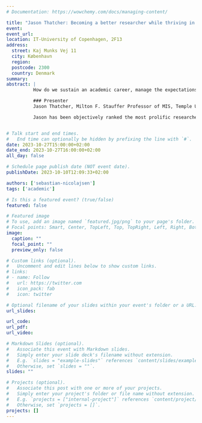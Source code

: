 ```yaml
---
# Documentation: https://wowchemy.com/docs/managing-content/

title: "Jason Thatcher: Becoming a better researcher while thriving in academic life"
event:
event_url:
location: IT-University of Copenhagen, 2F13
address:
  street: Kaj Munks Vej 11
  city: København
  region:
  postcode: 2300
  country: Denmark
summary:
abstract: |
          How do we sustain an academic career, manage the expectations of citations, and handle the unavoidable paper rejections on our road to tenure? In this talk, Jason Thatcher will share his views and experiences on being in Academia and the many facets influencing our day-to-day life.

          ### Presenter
          Jason Thatcher, Milton F. Stauffer Professor of MIS, Temple University

          Jason has been objectively ranked the most prolific researcher in the Information Systems discipline three times, most recently in 2021. Jason has won awards for teaching, research, and service - but is most proud of his work with doctoral students in the United States, Hong Kong, Denmark, and Germany - he contends that there are not many professional accomplishments of greater value, than watching a young scholar mature and flourish. Beyond his academic contributions, Jason has built an impressive LinkedIn presence wherein he shares various views, reflections, and thoughts on being in academia with his more than 23 thousand followers.


# Talk start and end times.
#   End time can optionally be hidden by prefixing the line with `#`.
date: 2023-10-27T15:00:00+02:00
date_end: 2023-10-27T16:00:00+02:00
all_day: false

# Schedule page publish date (NOT event date).
publishDate: 2023-10-10T12:09:33+02:00

authors: ['sebastian-nicolajsen']
tags: ['academic']

# Is this a featured event? (true/false)
featured: false

# Featured image
# To use, add an image named `featured.jpg/png` to your page's folder. 
# Focal points: Smart, Center, TopLeft, Top, TopRight, Left, Right, BottomLeft, Bottom, BottomRight.
image:
  caption: ""
  focal_point: ""
  preview_only: false

# Custom links (optional).
#   Uncomment and edit lines below to show custom links.
# links:
# - name: Follow
#   url: https://twitter.com
#   icon_pack: fab
#   icon: twitter

# Optional filename of your slides within your event's folder or a URL.
url_slides:

url_code:
url_pdf:
url_video:

# Markdown Slides (optional).
#   Associate this event with Markdown slides.
#   Simply enter your slide deck's filename without extension.
#   E.g. `slides = "example-slides"` references `content/slides/example-slides.md`.
#   Otherwise, set `slides = ""`.
slides: ""

# Projects (optional).
#   Associate this post with one or more of your projects.
#   Simply enter your project's folder or file name without extension.
#   E.g. `projects = ["internal-project"]` references `content/project/deep-learning/index.md`.
#   Otherwise, set `projects = []`.
projects: []
---
```

